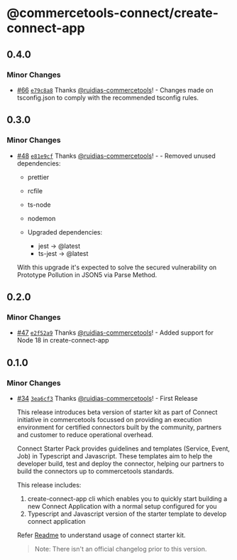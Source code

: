 # @commercetools-connect/create-connect-app

## 0.4.0

### Minor Changes

- [#66](https://github.com/commercetools/connect-application-kit/pull/66) [`e79c8a8`](https://github.com/commercetools/connect-application-kit/commit/e79c8a8a470b5b9024d08e7cac059c2b0432583c) Thanks [@ruidias-commercetools](https://github.com/ruidias-commercetools)! - Changes made on tsconfig.json to comply with the recommended tsconfig rules.

## 0.3.0

### Minor Changes

- [#48](https://github.com/commercetools/connect-application-kit/pull/48) [`e81e9cf`](https://github.com/commercetools/connect-application-kit/commit/e81e9cfa243aaee59a8bf7b4ff600678e557cc9f) Thanks [@ruidias-commercetools](https://github.com/ruidias-commercetools)! - - Removed unused dependencies:

  - prettier
  - rcfile
  - ts-node
  - nodemon

  - Upgraded dependencies:
    - jest -> @latest
    - ts-jest -> @latest

  With this upgrade it's expected to solve the secured vulnerability on Prototype Pollution in JSON5 via Parse Method.

## 0.2.0

### Minor Changes

- [#47](https://github.com/commercetools/connect-application-kit/pull/47) [`e2f52a9`](https://github.com/commercetools/connect-application-kit/commit/e2f52a905b1f163fca0596d018820f2ca5cb554c) Thanks [@ruidias-commercetools](https://github.com/ruidias-commercetools)! - Added support for Node 18 in create-connect-app

## 0.1.0

### Minor Changes

- [#34](https://github.com/commercetools/connect-application-kit/pull/34) [`3ea6cf3`](https://github.com/commercetools/connect-application-kit/commit/3ea6cf39c01dc64b137c0071ffd566005a41000c) Thanks [@ruidias-commercetools](https://github.com/ruidias-commercetools)! - First Release

  This release introduces beta version of starter kit as part of Connect initiative in commercetools focussed on providing an execution environment for certified connectors built by the community, partners and customer to reduce operational overhead.

  Connect Starter Pack provides guidelines and templates (Service, Event, Job) in Typescript and Javascript. These templates aim to help the developer build, test and deploy the connector, helping our partners to build the connectors up to commercetools standards.

  This release includes:

  1. create-connect-app cli which enables you to quickly start building a new Connect Application with a normal setup configured for you
  2. Typescript and Javascript version of the starter template to develop connect application

  Refer [Readme](https://github.com/commercetools/connect-application-kit#readme) to understand usage of connect starter kit.

  > Note: There isn't an official changelog prior to this version.
